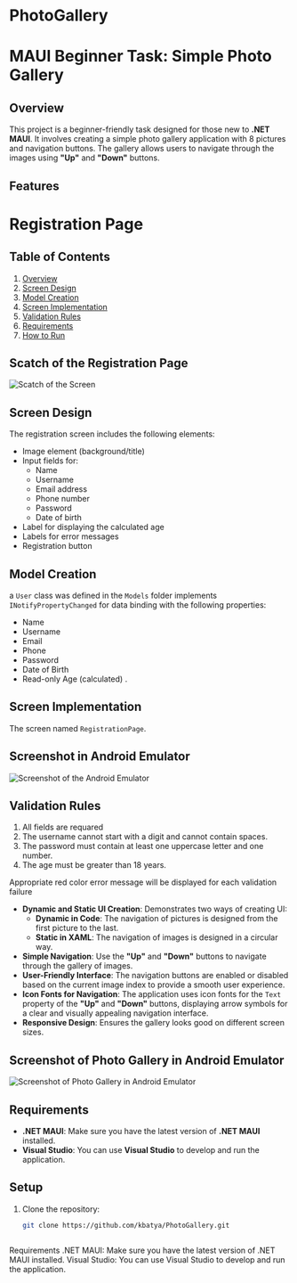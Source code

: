 # PhotoGallery
# MAUI Beginner Task: Simple Photo Gallery

## Overview

This project is a beginner-friendly task designed for those new to **.NET MAUI**. It involves creating a simple photo gallery application with 8 pictures and navigation buttons. The gallery allows users to navigate through the images using **"Up"** and **"Down"** buttons.

## Features
# Registration Page

## Table of Contents
1. [Overview](#overview)
2. [Screen Design](#screen-design)
3. [Model Creation](#model-creation)
4. [Screen Implementation](#screen-implementation)
5. [Validation Rules](#validation-rules)
6. [Requirements](#requirements)
7. [How to Run](#how-to-run)
## Scatch of the Registration Page
![Scatch of the Screen](https://github.com/kbatya/PhotoGallery/blob/master/registrationScatch.png)
## Screen Design
The registration screen includes the following elements:
- Image element (background/title)
- Input fields for:
  - Name
  - Username
  - Email address
  - Phone number
  - Password
  - Date of birth
- Label for displaying the calculated age
- Labels for error messages
- Registration button



## Model Creation
a `User` class was defined in the `Models` folder implements `INotifyPropertyChanged` for data binding
with the following properties:
   - Name
   - Username
   - Email
   - Phone
   - Password
   - Date of Birth
   - Read-only Age (calculated)
      .

## Screen Implementation
The screen named `RegistrationPage`.


## Screenshot in Android Emulator
![Screenshot of the Android Emulator](https://github.com/kbatya/PhotoGallery/blob/master/registrationScreen.png)
## Validation Rules
1. All fields are requared
2. The username cannot start with a digit and cannot contain spaces.
3. The password must contain at least one uppercase letter and one number.
4. The age must be greater than 18 years.

Appropriate red color error message will be displayed for each validation failure  

- **Dynamic and Static UI Creation**: Demonstrates two ways of creating UI:
  - **Dynamic in Code**: The navigation of pictures is designed from the first picture to the last.
  - **Static in XAML**: The navigation of images is designed in a circular way.
- **Simple Navigation**: Use the **"Up"** and **"Down"** buttons to navigate through the gallery of images.
- **User-Friendly Interface**: The navigation buttons are enabled or disabled based on the current image index to provide a smooth user experience.
- **Icon Fonts for Navigation**: The application uses icon fonts for the `Text` property of the **"Up"** and **"Down"** buttons, displaying arrow symbols for a clear and visually appealing navigation interface.
- **Responsive Design**: Ensures the gallery looks good on different screen sizes.

## Screenshot of Photo Gallery in Android Emulator

![Screenshot of Photo Gallery in Android Emulator](https://github.com/kbatya/PhotoGallery/blob/master/screenshotMAUI.png)

## Requirements

- **.NET MAUI**: Make sure you have the latest version of **.NET MAUI** installed.
- **Visual Studio**: You can use **Visual Studio** to develop and run the application.

## Setup

1. Clone the repository:
   ```bash
   git clone https://github.com/kbatya/PhotoGallery.git



Requirements
.NET MAUI: Make sure you have the latest version of .NET MAUI installed.
Visual Studio: You can use Visual Studio to develop and run the application.

